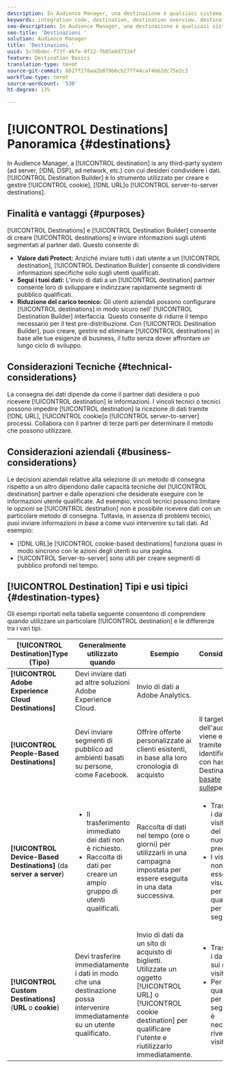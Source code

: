 ```yaml
---
description: In Audience Manager, una destinazione è qualsiasi sistema di terze parti (server di annunci, DSP, ad network, ecc.) con cui desideri condividere i dati. Usa lo strumento Generatore di destinazione per creare e gestire cookie, URL o destinazioni da server a server.
keywords: integration code, destination, destination overview, destination, destination, destination, destination, destination, destination, destination, destination, destination, destination, destination
seo-description: In Audience Manager, una destinazione è qualsiasi sistema di terze parti (server di annunci, DSP, ad network, ecc.) con cui desideri condividere i dati. Generatore di destinazione è lo strumento che consente di creare e gestire cookie, URL o destinazioni da server a server.
seo-title: 'Destinazioni '
solution: Audience Manager
title: 'Destinazioni '
uuid: 5c7dbdec-f73f-46fe-9f12-7685e8d7334f
feature: Destination Basics
translation-type: tm+mt
source-git-commit: 8027f278aa2b879b6cb277f44caf4b62dc75e2c3
workflow-type: tm+mt
source-wordcount: '530'
ht-degree: 13%

---
```



# [!UICONTROL Destinations] Panoramica {#destinations}

In Audience Manager, a [!UICONTROL destination] is any third-party system (ad server, [!DNL DSP], ad network, etc.) con cui desideri condividere i dati. [!UICONTROL Destination Builder] è lo strumento utilizzato per creare e gestire [!UICONTROL cookie], [!DNL URL]o [!UICONTROL server-to-server destinations].

## Finalità e vantaggi {#purposes}

<!-- c_destinations.xml -->

[!UICONTROL Destinations] e [!UICONTROL Destination Builder] consente di creare [!UICONTROL destinations] e inviare informazioni sugli utenti segmentati al partner dati. Questo consente di:

* **Valore dati Protect:** Anziché inviare tutti i dati utente a un [!UICONTROL destination], [!UICONTROL Destination Builder] consente di condividere informazioni specifiche solo sugli utenti qualificati.
* **Segui i tuoi dati:** L&#39;invio di dati a un [!UICONTROL destination] partner consente loro di sviluppare e indirizzare rapidamente segmenti di pubblico qualificati.
* **Riduzione del carico tecnico:** Gli utenti aziendali possono configurare [!UICONTROL destinations] in modo sicuro nell&#39; [!UICONTROL Destination Builder] interfaccia. Questo consente di ridurre il tempo necessario per il test pre-distribuzione. Con [!UICONTROL Destination Builder], puoi creare, gestire ed eliminare [!UICONTROL destinations] in base alle tue esigenze di business, il tutto senza dover affrontare un lungo ciclo di sviluppo.

## Considerazioni Tecniche {#technical-considerations}

<!-- destination-delivery-methods.xml -->

La consegna dei dati dipende da come il partner dati desidera o può ricevere [!UICONTROL destination] le informazioni. I vincoli tecnici o tecnici possono impedire [!UICONTROL destination] la ricezione di dati tramite [!DNL URL], [!UICONTROL cookie]o [!UICONTROL server-to-server] processi. Collabora con il partner di terze parti per determinare il metodo che possono utilizzare.

## Considerazioni aziendali {#business-considerations}

Le decisioni aziendali relative alla selezione di un metodo di consegna rispetto a un altro dipendono dalle capacità tecniche del [!UICONTROL destination] partner e dalle operazioni che desiderate eseguire con le informazioni utente qualificate. Ad esempio, vincoli tecnici possono limitare le opzioni se [!UICONTROL destination] non è possibile ricevere dati con un particolare metodo di consegna. Tuttavia, in assenza di problemi tecnici, puoi inviare informazioni in base a come vuoi intervenire su tali dati. Ad esempio:

* [!DNL URL]e [!UICONTROL cookie-based destinations] funziona quasi in modo sincrono con le azioni degli utenti su una pagina.
* [!UICONTROL Server-to-server] sono utili per creare segmenti di pubblico profondi nel tempo.

## [!UICONTROL Destination] Tipi e usi tipici {#destination-types}

Gli esempi riportati nella tabella seguente consentono di comprendere quando utilizzare un particolare [!UICONTROL destination] e le differenze tra i vari tipi.

| [!UICONTROL Destination]Type (Tipo) | Generalmente utilizzato quando | Esempio | Considerazioni |
|--- |--- |--- |--- |
| **[!UICONTROL Adobe Experience Cloud Destinations]** | Devi inviare dati ad altre soluzioni Adobe Experience Cloud. | Invio di dati a  Adobe Analytics. |  |
| **[!UICONTROL People-Based Destinations]** | Devi inviare segmenti di pubblico ad ambienti basati su persone, come Facebook. | Offrire offerte personalizzate ai clienti esistenti, in base alla loro cronologia di acquisto | Il targeting dell&#39;audience viene eseguito tramite identificatori con hash. Vedi Destinazioni [basate sulle](people-based-destinations-overview.md)persone. |
| **[!UICONTROL Device-Based Destinations]** (da **server a server**) | <ul><li>Il trasferimento immediato dei dati non è richiesto.</li><li>Raccolta di dati per creare un ampio gruppo di utenti qualificati.</li></ul> | Raccolta di dati nel tempo (ore o giorni) per utilizzarli in una campagna impostata per essere eseguita in una data successiva. | <ul><li>Trasferisce i dati sui visitatori del sito nuovi e precedenti. </li><li>I visitatori non devono essere più visualizzati per qualificarsi per altri segmenti.</li></ul> |
| **[!UICONTROL Custom Destinations]** (**URL** o **cookie**) | Devi trasferire immediatamente i dati in modo che una destinazione possa intervenire immediatamente su un utente qualificato. | Invio di dati da un sito di acquisto di biglietti. Utilizzate un oggetto [!UICONTROL URL] o [!UICONTROL cookie destination] per qualificare l&#39;utente e riutilizzarlo immediatamente. | <ul><li>Trasferisce i dati solo sui nuovi visitatori. </li><li>Per qualificarsi per il segmento, è necessario rivedere i visitatori.</li></ul> |
